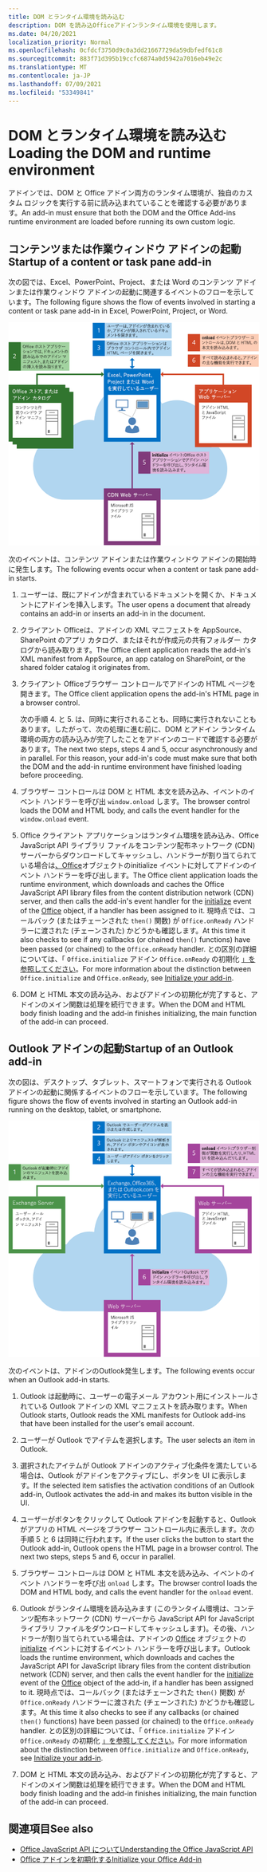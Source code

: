 ```yaml
---
title: DOM とランタイム環境を読み込む
description: DOM を読み込Officeアドインランタイム環境を使用します。
ms.date: 04/20/2021
localization_priority: Normal
ms.openlocfilehash: 0cfdcf3750d9c0a3dd21667729da59dbfedf61c8
ms.sourcegitcommit: 883f71d395b19ccfc6874a0d5942a7016eb49e2c
ms.translationtype: MT
ms.contentlocale: ja-JP
ms.lasthandoff: 07/09/2021
ms.locfileid: "53349841"
---
```

# <a name="loading-the-dom-and-runtime-environment"></a><span data-ttu-id="2ecd9-103">DOM とランタイム環境を読み込む</span><span class="sxs-lookup"><span data-stu-id="2ecd9-103">Loading the DOM and runtime environment</span></span>

<span data-ttu-id="2ecd9-104">アドインでは、DOM と Office アドイン両方のランタイム環境が、独自のカスタム ロジックを実行する前に読み込まれていることを確認する必要があります。</span><span class="sxs-lookup"><span data-stu-id="2ecd9-104">An add-in must ensure that both the DOM and the Office Add-ins runtime environment are loaded before running its own custom logic.</span></span>

## <a name="startup-of-a-content-or-task-pane-add-in"></a><span data-ttu-id="2ecd9-105">コンテンツまたは作業ウィンドウ アドインの起動</span><span class="sxs-lookup"><span data-stu-id="2ecd9-105">Startup of a content or task pane add-in</span></span>

<span data-ttu-id="2ecd9-106">次の図では、Excel、PowerPoint、Project、または Word のコンテンツ アドインまたは作業ウィンドウ アドインの起動に関連するイベントのフローを示しています。</span><span class="sxs-lookup"><span data-stu-id="2ecd9-106">The following figure shows the flow of events involved in starting a content or task pane add-in in Excel, PowerPoint, Project, or Word.</span></span>

![Flowまたは作業ウィンドウ アドインを開始する際のイベントの種類。](../images/office15-app-sdk-loading-dom-agave-runtime.png)

<span data-ttu-id="2ecd9-108">次のイベントは、コンテンツ アドインまたは作業ウィンドウ アドインの開始時に発生します。</span><span class="sxs-lookup"><span data-stu-id="2ecd9-108">The following events occur when a content or task pane add-in starts.</span></span>

1. <span data-ttu-id="2ecd9-109">ユーザーは、既にアドインが含まれているドキュメントを開くか、ドキュメントにアドインを挿入します。</span><span class="sxs-lookup"><span data-stu-id="2ecd9-109">The user opens a document that already contains an add-in or inserts an add-in in the document.</span></span>

2. <span data-ttu-id="2ecd9-110">クライアント Officeは、アドインの XML マニフェストを AppSource、SharePoint のアプリ カタログ、またはそれが作成元の共有フォルダー カタログから読み取ります。</span><span class="sxs-lookup"><span data-stu-id="2ecd9-110">The Office client application reads the add-in's XML manifest from AppSource, an app catalog on SharePoint, or the shared folder catalog it originates from.</span></span>

3. <span data-ttu-id="2ecd9-111">クライアント Officeブラウザー コントロールでアドインの HTML ページを開きます。</span><span class="sxs-lookup"><span data-stu-id="2ecd9-111">The Office client application opens the add-in's HTML page in a browser control.</span></span>

    <span data-ttu-id="2ecd9-p101">次の手順 4. と 5. は、同時に実行されることも、同時に実行されないこともあります。したがって、次の処理に進む前に、DOM とアドイン ランタイム環境の両方の読み込みが完了したことをアドインのコードで確認する必要があります。</span><span class="sxs-lookup"><span data-stu-id="2ecd9-p101">The next two steps, steps 4 and 5, occur asynchronously and in parallel. For this reason, your add-in's code must make sure that both the DOM and the add-in runtime environment have finished loading before proceeding.</span></span>

4. <span data-ttu-id="2ecd9-114">ブラウザー コントロールは DOM と HTML 本文を読み込み、イベントのイベント ハンドラーを呼び出 `window.onload` します。</span><span class="sxs-lookup"><span data-stu-id="2ecd9-114">The browser control loads the DOM and HTML body, and calls the event handler for the `window.onload` event.</span></span>

5. <span data-ttu-id="2ecd9-115">Office クライアント アプリケーションはランタイム環境を読み込み、Office JavaScript API ライブラリ ファイルをコンテンツ配布ネットワーク (CDN) サーバーからダウンロードしてキャッシュし、ハンドラーが割り当てられている場合は[、Office](/javascript/api/office)オブジェクトの[](/javascript/api/office#office-initialize-reason-)initialize イベントに対してアドインのイベント ハンドラーを呼び出します。</span><span class="sxs-lookup"><span data-stu-id="2ecd9-115">The Office client application loads the runtime environment, which downloads and caches the Office JavaScript API library files from the content distribution network (CDN) server, and then calls the add-in's event handler for the [initialize](/javascript/api/office#office-initialize-reason-) event of the [Office](/javascript/api/office) object, if a handler has been assigned to it.</span></span> <span data-ttu-id="2ecd9-116">現時点では、コールバック (またはチェーンされた `then()` 関数) が `Office.onReady` ハンドラーに渡された (チェーンされた) かどうかも確認します。</span><span class="sxs-lookup"><span data-stu-id="2ecd9-116">At this time it also checks to see if any callbacks (or chained `then()` functions) have been passed (or chained) to the `Office.onReady` handler.</span></span> <span data-ttu-id="2ecd9-117">との区別の詳細については、「 `Office.initialize` アドイン `Office.onReady` の初期化 [」を参照してください](initialize-add-in.md)。</span><span class="sxs-lookup"><span data-stu-id="2ecd9-117">For more information about the distinction between `Office.initialize` and `Office.onReady`, see [Initialize your add-in](initialize-add-in.md).</span></span>

6. <span data-ttu-id="2ecd9-118">DOM と HTML 本文の読み込み、およびアドインの初期化が完了すると、アドインのメイン関数は処理を続行できます。</span><span class="sxs-lookup"><span data-stu-id="2ecd9-118">When the DOM and HTML body finish loading and the add-in finishes initializing, the main function of the add-in can proceed.</span></span>


## <a name="startup-of-an-outlook-add-in"></a><span data-ttu-id="2ecd9-119">Outlook アドインの起動</span><span class="sxs-lookup"><span data-stu-id="2ecd9-119">Startup of an Outlook add-in</span></span>

<span data-ttu-id="2ecd9-120">次の図は、デスクトップ、タブレット、スマートフォンで実行される Outlook アドインの起動に関係するイベントのフローを示しています。</span><span class="sxs-lookup"><span data-stu-id="2ecd9-120">The following figure shows the flow of events involved in starting an Outlook add-in running on the desktop, tablet, or smartphone.</span></span>

![Flowを開始する際Outlookイベントの種類。](../images/outlook15-loading-dom-agave-runtime.png)

<span data-ttu-id="2ecd9-122">次のイベントは、アドインのOutlook発生します。</span><span class="sxs-lookup"><span data-stu-id="2ecd9-122">The following events occur when an Outlook add-in starts.</span></span>

1. <span data-ttu-id="2ecd9-123">Outlook は起動時に、ユーザーの電子メール アカウント用にインストールされている Outlook アドインの XML マニフェストを読み取ります。</span><span class="sxs-lookup"><span data-stu-id="2ecd9-123">When Outlook starts, Outlook reads the XML manifests for Outlook add-ins that have been installed for the user's email account.</span></span>

2. <span data-ttu-id="2ecd9-124">ユーザーが Outlook でアイテムを選択します。</span><span class="sxs-lookup"><span data-stu-id="2ecd9-124">The user selects an item in Outlook.</span></span>

3. <span data-ttu-id="2ecd9-125">選択されたアイテムが Outlook アドインのアクティブ化条件を満たしている場合は、Outlook がアドインをアクティブにし、ボタンを UI に表示します。</span><span class="sxs-lookup"><span data-stu-id="2ecd9-125">If the selected item satisfies the activation conditions of an Outlook add-in, Outlook activates the add-in and makes its button visible in the UI.</span></span>

4. <span data-ttu-id="2ecd9-p103">ユーザーがボタンをクリックして Outlook アドインを起動すると、Outlook がアプリの HTML ページをブラウザー コントロール内に表示します。次の手順 5 と 6 は同時に行われます。</span><span class="sxs-lookup"><span data-stu-id="2ecd9-p103">If the user clicks the button to start the Outlook add-in, Outlook opens the HTML page in a browser control. The next two steps, steps 5 and 6, occur in parallel.</span></span>

5. <span data-ttu-id="2ecd9-128">ブラウザー コントロールは DOM と HTML 本文を読み込み、イベントのイベント ハンドラーを呼び出 `onload` します。</span><span class="sxs-lookup"><span data-stu-id="2ecd9-128">The browser control loads the DOM and HTML body, and calls the event handler for the `onload` event.</span></span>

6. <span data-ttu-id="2ecd9-129">Outlook がランタイム環境を読み込みます (このランタイム環境は、コンテンツ配布ネットワーク (CDN) サーバーから JavaScript API for JavaScript ライブラリ ファイルをダウンロードしてキャッシュします)。その後、ハンドラーが割り当てられている場合は、アドインの [Office](/javascript/api/office#office-initialize-reason-) オブジェクトの [initialize](/javascript/api/office) イベントに対するイベント ハンドラーを呼び出します。</span><span class="sxs-lookup"><span data-stu-id="2ecd9-129">Outlook loads the runtime environment, which downloads and caches the JavaScript API for JavaScript library files from the content distribution network (CDN) server, and then calls the event handler for the [initialize](/javascript/api/office#office-initialize-reason-) event of the [Office](/javascript/api/office) object of the add-in, if a handler has been assigned to it.</span></span> <span data-ttu-id="2ecd9-130">現時点では、コールバック (またはチェーンされた `then()` 関数) が `Office.onReady` ハンドラーに渡された (チェーンされた) かどうかも確認します。</span><span class="sxs-lookup"><span data-stu-id="2ecd9-130">At this time it also checks to see if any callbacks (or chained `then()` functions) have been passed (or chained) to the `Office.onReady` handler.</span></span> <span data-ttu-id="2ecd9-131">との区別の詳細については、「 `Office.initialize` アドイン `Office.onReady` の初期化 [」を参照してください](initialize-add-in.md)。</span><span class="sxs-lookup"><span data-stu-id="2ecd9-131">For more information about the distinction between `Office.initialize` and `Office.onReady`, see [Initialize your add-in](initialize-add-in.md).</span></span>

7. <span data-ttu-id="2ecd9-132">DOM と HTML 本文の読み込み、およびアドインの初期化が完了すると、アドインのメイン関数は処理を続行できます。</span><span class="sxs-lookup"><span data-stu-id="2ecd9-132">When the DOM and HTML body finish loading and the add-in finishes initializing, the main function of the add-in can proceed.</span></span>

## <a name="see-also"></a><span data-ttu-id="2ecd9-133">関連項目</span><span class="sxs-lookup"><span data-stu-id="2ecd9-133">See also</span></span>

- [<span data-ttu-id="2ecd9-134">Office JavaScript API について</span><span class="sxs-lookup"><span data-stu-id="2ecd9-134">Understanding the Office JavaScript API</span></span>](understanding-the-javascript-api-for-office.md)
- [<span data-ttu-id="2ecd9-135">Office アドインを初期化する</span><span class="sxs-lookup"><span data-stu-id="2ecd9-135">Initialize your Office Add-in</span></span>](initialize-add-in.md)
